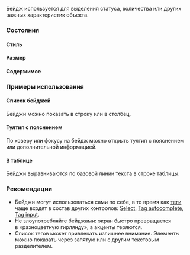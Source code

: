 Бейдж используется для выделения статуса, количества или других важных характеристик объекта.

### Состояния

#### Стиль

<!-- example(badge-fill-and-style) -->

#### Размер

<!-- example(badge-size) -->

#### Содержимое

<!-- example(badge-content) -->

### Примеры использования

#### Список бейджей

Бейджи можно показать в строку или в столбец.

<!-- example(badge-list) -->

#### Тултип с пояснением

По ховеру или фокусу на бейдж можно открыть тултип с пояснением или дополнительной информацией.

<!-- example(badge-tooltip) -->

#### В таблице

Бейджи выравниваются по базовой линии текста в строке таблицы.

<!-- example(badge-table) -->

### Рекомендации

-   Бейджи могут использоваться сами по себе, в то время как [теги](/components/tag) чаще входят в состав других контролов: [Select](/components/select/overview#multiple-select), [Tag autocomplete](/components/tag-autocomplete/), [Tag input](/components/tag-input/).
-   Не злоупотребляйте бейджами: экран быстро превращается в «разноцветную гирлянду», а акценты теряются.
-   Список тегов может привлекать излишнее внимание. Элементы можно показать через запятую или c другим текстовым разделителем.

